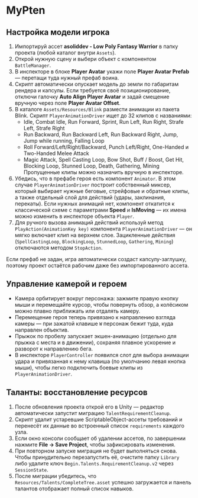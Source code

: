 # MyPten

## Настройка модели игрока

1. Импортируй ассет **asoliddev - Low Poly Fantasy Warrior** в папку проекта (любой каталог внутри `Assets`).
2. Открой нужную сцену и выбери объект с компонентом `BattleManager`.
3. В инспекторе в блоке **Player Avatar** укажи поле **Player Avatar Prefab** — перетащи туда нужный префаб воина.
4. Скрипт автоматически опускает модель до земли по габаритам рендера и капсулы. Если требуется своё позиционирование, отключи галочку **Auto Align Player Avatar** и задай смещение вручную через поле **Player Avatar Offset**.
5. В каталоге `Assets/Resources/Blink` размести анимации из пакета Blink. Скрипт `PlayerAnimationDriver` ищет до 32 клипов с названиями:
   - Idle, Combat Idle, Run Forward, Sprint, Run Left, Run Right, Strafe Left, Strafe Right
   - Run Backward, Run Backward Left, Run Backward Right, Jump, Jump while running, Falling Loop
   - Roll Forward/Left/Right/Backward, Punch Left/Right, One-Handed и Two-Handed Melee Attack
   - Magic Attack, Spell Casting Loop, Bow Shot, Buff / Boost, Get Hit, Blocking Loop, Stunned Loop, Death, Gathering, Mining
   Пропущенные клипы можно назначить вручную в инспекторе.
6. Убедись, что в префабе героя есть компонент `Animator`. В этом случае `PlayerAnimationDriver` построит собственный миксер, который выбирает нужные беговые, стрейфовые и обратные клипы, а также отдельный слой для действий (удары, заклинания, перекаты). Если нужных анимаций нет, компонент откатится к классической схеме с параметрами **Speed** и **IsMoving** — их имена можно изменить в инспекторе объекта `Player`.
7. Для ручного вызова анимаций действий используй метод `PlayAction(AnimationKey key)` компонента `PlayerAnimationDriver` — он мягко включает клип на верхнем слое. Зацикленные действия (`SpellCastingLoop`, `BlockingLoop`, `StunnedLoop`, `Gathering`, `Mining`) отключаются методом `StopAction`.

Если префаб не задан, игра автоматически создаст капсулу-заглушку, поэтому проект остаётся рабочим даже без импортированного ассета.

## Управление камерой и героем

* Камера орбитирует вокруг персонажа: зажмите правую кнопку мыши и перемещайте курсор, чтобы повернуть обзор, а колёсиком можно плавно приближать или отдалять камеру.
* Перемещение героя теперь привязано к направлению взгляда камеры — при зажатой клавише `W` персонаж бежит туда, куда направлен объектив.
* Прыжок по пробелу запускает экшен-анимацию (отдельно для прыжка с места и в движении), сохраняя плавное ускорение и разворот к направлению бега.
* В инспекторе `PlayerController` появился слот для выбора анимации удара и привязанная к нему клавиша (по умолчанию левая кнопка мыши), чтобы легко подключить боевые клипы из `PlayerAnimationDriver`.

## Таланты: восстановление ресурсов

1. После обновления проекта открой его в Unity — редактор автоматически запустит миграцию `TalentRequirementCleanup`.
2. Скрипт удалит устаревшие ScriptableObject-ассеты требований и перенесёт их данные во встроенный список `requirements` каждого узла.
3. Если окно консоли сообщает об удалении ассетов, по завершении нажмите **File → Save Project**, чтобы зафиксировать изменения.
4. При повторном запуске миграция не будет выполняться снова. Чтобы принудительно перезапустить её, очистите папку `Library` либо удалите ключ `Begin.Talents.RequirementCleanup.v2` через `SessionState`.
5. После миграции убедитесь, что `Resources/Talents/CompleteTree.asset` успешно загружается и панель талантов отображает полный список навыков.
